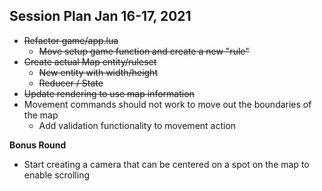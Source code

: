 ## Session Plan Jan 16-17, 2021

- ~~Refactor game/app.lua~~
  - ~~Move setup game function and create a new "rule"~~
- ~~Create actual Map entity/ruleset~~
  - ~~New entity with width/height~~
  - ~~Reducer / State~~
- ~~Update rendering to use map information~~
- Movement commands should not work to move out the boundaries of the map
  - Add validation functionality to movement action

**Bonus Round**
- Start creating a camera that can be centered on a spot on the map to enable scrolling
